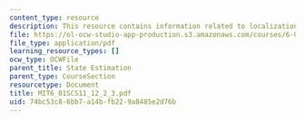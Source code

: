 ```yaml
---
content_type: resource
description: This resource contains information related to localization.
file: https://ol-ocw-studio-app-production.s3.amazonaws.com/courses/6-01sc-introduction-to-electrical-engineering-and-computer-science-i-spring-2011/74bc53c86bb7a14bfb229a8485e2d76b_MIT6_01SCS11_12_2_3.pdf
file_type: application/pdf
learning_resource_types: []
ocw_type: OCWFile
parent_title: State Estimation
parent_type: CourseSection
resourcetype: Document
title: MIT6_01SCS11_12_2_3.pdf
uid: 74bc53c8-6bb7-a14b-fb22-9a8485e2d76b
---
```

